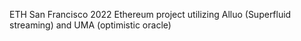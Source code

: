 ETH San Francisco 2022
Ethereum project utilizing Alluo (Superfluid streaming) and UMA (optimistic oracle)